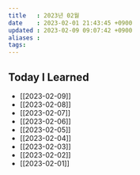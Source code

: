 ```yaml
---
title   : 2023년 02월
date    : 2023-02-01 21:43:45 +0900
updated : 2023-02-09 09:07:42 +0900
aliases : 
tags: 
---
```

## Today I Learned
- [[2023-02-09]]
- [[2023-02-08]]
- [[2023-02-07]]
- [[2023-02-06]]
- [[2023-02-05]]
- [[2023-02-04]]
- [[2023-02-03]]
- [[2023-02-02]]
- [[2023-02-01]]
